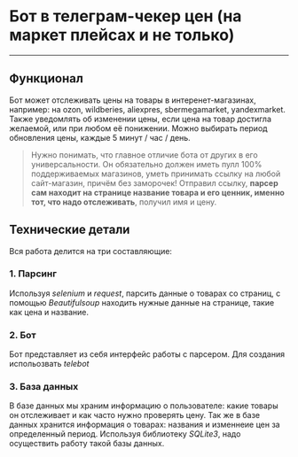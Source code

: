 # Бот в телеграм-чекер цен (на маркет плейсах и не только)
---
## Функционал
Бот может отслеживать цены на товары в интеренет-магазинах, например: на ozon, wildberies, aliexpres, sbermegamarket, yandexmarket. 
Также уведомлять об изменении цены, если цена на товар достигла желаемой, или при любом её понижении.
Можно выбирать период обновления цены, каждые 5 минут / час / день. 

>Нужно понимать, что главное отличие бота от других в его универсальности.
> Он обязательно должен иметь пулл 100% поддерживаемых магазинов, уметь принимать ссылку на любой сайт-магазин,
> причём без заморочек! Отправил ссылку, **парсер сам находит на странице название товара и его ценник, именно тот, что надо отслеживать**, получил имя и цену.

## Технические детали
Вся работа делится на три составляющие:
### 1. Парсинг
Используя *selenium* и *request*, парсить данные о товарах со страниц, 
с помощью *Beautifulsoup* находить нужные данные на странице, такие как цена и название.

### 2. Бот
Бот представляет из себя интерфейс работы с парсером. 
Для создания испольозвать *telebot*

### 3. База данных
В базе данных мы храним информацию о пользователе: какие товары он отслеживает и как часто нужно проверять цену. Так же в базе данных хранится информация о товарах: названия и изменнеие цен за определенный период.
Используя библиотеку *SQLite3*, надо осуществить работу такой базы данных.

